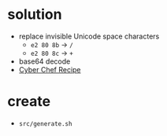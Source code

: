 # solution
- replace invisible Unicode space characters
  - `e2 80 8b` -> `/`
  - `e2 80 8c` -> `+`
- base64 decode
- [Cyber Chef Recipe](https://gchq.github.io/CyberChef/#recipe=To_Hex('Space',0)Find_/_Replace(%7B'option':'Regex','string':'e2%2080%208b%20'%7D,'2f%20',true,false,true,false)Find_/_Replace(%7B'option':'Regex','string':'e2%2080%208c%20'%7D,'2b%20',true,false,true,false)From_Hex('Auto')From_Base64('A-Za-z0-9%2B/%3D',true,false)Render_Image('Raw')&input=CHANGEME)

# create
- `src/generate.sh`
